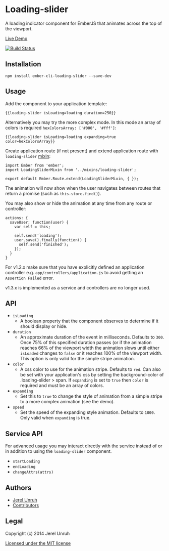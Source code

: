 # Loading-slider

A loading indicator component for EmberJS that animates across the top of the viewport.

[Live Demo](http://loading-slider.jerel.co/)

[![Build Status](https://travis-ci.org/jerel/ember-cli-loading-slider.svg?branch=master)](https://travis-ci.org/jerel/ember-cli-loading-slider)

## Installation

`npm install ember-cli-loading-slider --save-dev`

## Usage

Add the component to your application template:

    {{loading-slider isLoading=loading duration=250}}

Alternatively you may try the more complex mode. In this mode an array of colors
is required `hexColorsArray: ['#000', '#fff']`:

    {{loading-slider isLoading=loading expanding=true color=hexColorsArray}}

Create application route (if not present) and extend application route with `loading-slider` 
[mixin](https://github.com/jerel/ember-cli-loading-slider/blob/master/app/mixins/loading-slider.js):

    import Ember from 'ember';
    import LoadingSliderMixin from '../mixins/loading-slider';

    export default Ember.Route.extend(LoadingSliderMixin, { });

The animation will now show when the user navigates between routes that
return a promise (such as `this.store.find()`).

You may also show or hide the animation at any time from any route or controller:

    actions: {
      saveUser: function(user) {
        var self = this;

        self.send('loading');
        user.save().finally(function() {
          self.send('finished');
        });
      }
    }

For v1.2.x make sure that you have explicitly defined an application controller
e.g. `app/controllers/application.js` to avoid getting an `Assertion Failed` error.

v1.3.x is implemented as a service and controllers are no longer used.

## API

* `isLoading`
  * A boolean property that the component observes to determine if it should display or hide.
* `duration`
  * An approximate duration of the event in milliseconds. Defaults to `300`.
    Once 75% of this specified duration passes (or if the animation reaches 66%
    of the viewport width the animation slows until either `isLoaded` changes to
    `false` or it reaches 100% of the viewport width. This option is only valid for the
    simple stripe animation.
* `color`
  * A css color to use for the animation stripe. Defaults to `red`. Can also be
    set with your application's css by setting the background-color of
    .loading-slider > span. If `expanding` is set to `true` then `color` is required
    and must be an array of colors.
* `expanding`
  * Set this to `true` to change the style of animation from a simple stripe
    to a more complex animation (see the demo).
* `speed`
  * Set the speed of the expanding style animation. Defaults to `1000`. Only valid
    when `expanding` is true.

## Service API

For advanced usage you may interact directly with the service instead of or in
addition to using the `loading-slider` component.

* `startLoading`
* `endLoading`
* `changeAttrs(attrs)`

## Authors

* [Jerel Unruh](http://twitter.com/jerelunruh/)
* [Contributors](https://github.com/jerel/ember-cli-loading-slider/graphs/contributors)

## Legal

Copyright (c) 2014 Jerel Unruh

[Licensed under the MIT license](http://www.opensource.org/licenses/mit-license.php)

